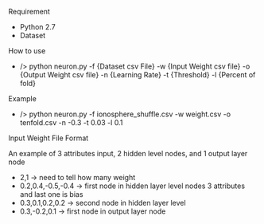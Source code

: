 Requirement
-	Python 2.7
-	Dataset

How to use
-   /> python neuron.py -f {Dataset csv File} -w {Input Weight csv file} -o {Output Weight csv file} -n {Learning Rate} -t {Threshold} -l {Percent of fold}

Example
-   /> python neuron.py -f ionosphere_shuffle.csv -w weight.csv -o tenfold.csv -n -0.3 -t 0.03 -l 0.1

Input Weight File Format

An example of 3 attributes input, 2 hidden level nodes, and 1 output layer node

-   2,1 -> need to tell how many weight
-   0.2,0.4,-0.5,-0.4 -> first node in hidden layer level nodes 3 attributes and last one is bias
-   0.3,0.1,0.2,0.2 -> second node in hidden layer level
-   0.3,-0.2,0.1 -> first node in output layer node
